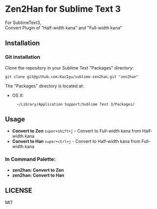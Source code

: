 # Zen2Han for Sublime Text 3

For SublimeText3,  
Convert Plugin of "Half-width kana" and "Full-width kana"

## Installation

### Git installation

Clone the repository in your Sublime Text "Packages" directory:

    git clone git@github.com:KazIgu/sublime-zen2han.git "zen2han"

The "Packages" directory is located at:

* OS X:

        ~/Library/Application Support/Sublime Text 3/Packages/


## Usage

* **Convert to Zen** `super+shift+j` - Convert to Full-width kana from Half-width kana
* **Convert to Han** `super+ctrl+j` - Convert to Half-width kana from Full-width kana


### In Command Palette:

* **zen2han: Convert to Zen**
* **zen2han: Convert to Han**

## LICENSE

MIT